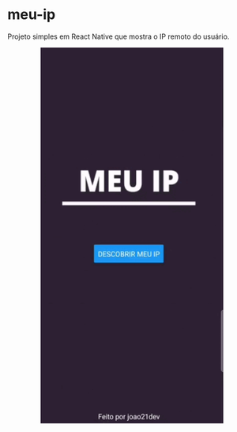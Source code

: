 # meu-ip
Projeto simples em React Native que mostra o IP remoto do usuário.
<p align="center" >
<img width="370" height="760" src="assets/gif_readme.gif"
</p>
